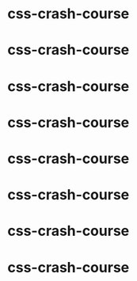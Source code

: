 # css-crash-course
# css-crash-course
# css-crash-course
# css-crash-course
# css-crash-course
# css-crash-course
# css-crash-course
# css-crash-course
